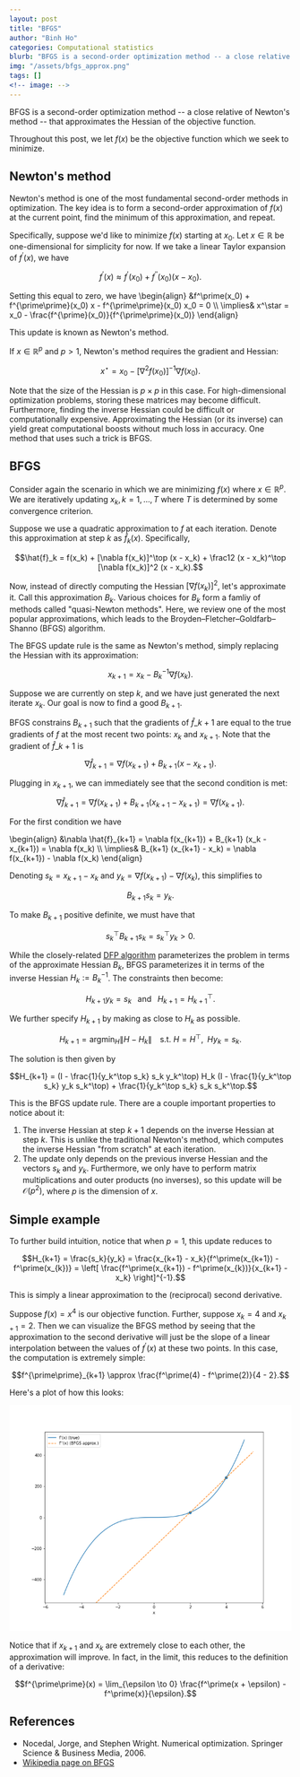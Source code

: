 ```yaml
---
layout: post
title: "BFGS"
author: "Binh Ho"
categories: Computational statistics
blurb: "BFGS is a second-order optimization method -- a close relative of Newton's method -- that approximates the Hessian of the objective function."
img: "/assets/bfgs_approx.png"
tags: []
<!-- image: -->
---
```


BFGS is a second-order optimization method -- a close relative of Newton's method -- that approximates the Hessian of the objective function.

Throughout this post, we let $f(x)$ be the objective function which we seek to minimize.

## Newton's method

Newton's method is one of the most fundamental second-order methods in optimization. The key idea is to form a second-order approximation of $f(x)$ at the current point, find the minimum of this approximation, and repeat.

Specifically, suppose we'd like to minimize $f(x)$ starting at $x_0$. Let $x \in \mathbb{R}$ be one-dimensional for simplicity for now. If we take a linear Taylor expansion of $f^\prime(x)$, we have

$$f^\prime(x) \approx f^\prime(x_0) + f^{\prime\prime}(x_0)(x - x_0).$$

Setting this equal to zero, we have
\begin{align} &f^\prime(x_0) + f^{\prime\prime}(x_0) x - f^{\prime\prime}(x_0) x_0 = 0 \\\ \implies& x^\star = x_0 - \frac{f^{\prime}(x_0)}{f^{\prime\prime}(x_0)} \end{align}

This update is known as Newton's method.

If $x \in \mathbb{R}^p$ and $p>1$, Newton's method requires the gradient and Hessian:

$$x^\star = x_0 - [\nabla^2 f(x_0)]^{-1} \nabla f(x_0).$$

Note that the size of the Hessian is $p \times p$ in this case. For high-dimensional optimization problems, storing these matrices may become difficult. Furthermore, finding the inverse Hessian could be difficult or computationally expensive. Approximating the Hessian (or its inverse) can yield great computational boosts without much loss in accuracy. One method that uses such a trick is BFGS.

## BFGS

Consider again the scenario in which we are minimizing $f(x)$ where $x \in \mathbb{R}^p$. We are iteratively updating $x_k, k = 1, \dots, T$ where $T$ is determined by some convergence criterion.

Suppose we use a quadratic approximation to $f$ at each iteration. Denote this approximation at step $k$ as $\hat{f}_k(x)$. Specifically,

$$\hat{f}_k = f(x_k) + [\nabla f(x_k)]^\top (x - x_k) + \frac12 (x - x_k)^\top [\nabla f(x_k)]^2 (x - x_k).$$

Now, instead of directly computing the Hessian $[\nabla f(x_k)]^2$, let's approximate it. Call this approximation $B_k$. Various choices for $B_k$ form a famliy of methods called "quasi-Newton methods". Here, we review one of the most popular approximations, which leads to the Broyden–Fletcher–Goldfarb–Shanno (BFGS) algorithm.

The BFGS update rule is the same as Newton's method, simply replacing the Hessian with its approximation:

$$x_{k+1} = x_k - B_k^{-1} \nabla f(x_k).$$

Suppose we are currently on step $k$, and we have just generated the next iterate $x_k$. Our goal is now to find a good $B_{k+1}$.

BFGS constrains $B_{k+1}$ such that the gradients of $\hat{f}\_{k+1}$ are equal to the true gradients of $f$ at the most recent two points: $x_k$ and $x_{k+1}$. Note that the gradient of $\hat{f}\_{k+1}$ is

$$\nabla \hat{f}_{k+1} = \nabla f(x_{k+1}) + B_{k+1} (x - x_{k+1}).$$

Plugging in $x_{k+1}$, we can immediately see that the second condition is met: 

$$\nabla \hat{f}_{k+1} = \nabla f(x_{k+1}) + B_{k+1} (x_{k+1} - x_{k+1}) = \nabla f(x_{k+1}).$$

For the first condition we have

\begin{align} &\nabla \hat{f}\_{k+1} = \nabla f(x_{k+1}) + B_{k+1} (x_k - x_{k+1}) = \nabla f(x_k) \\\ \implies& B_{k+1} (x_{k+1} - x_k) = \nabla f(x_{k+1}) - \nabla f(x_k) \end{align}

Denoting $s_k = x_{k+1} - x_k$ and $y_k = \nabla f(x_{k+1}) - \nabla f(x_k)$, this simplifies to 

$$B_{k+1} s_k = y_k.$$

To make $B_{k+1}$ positive definite, we must have that

$$s_k^\top B_{k+1} s_k = s_k^\top y_k > 0.$$

While the closely-related [DFP algorithm](https://www.wikiwand.com/en/Davidon%E2%80%93Fletcher%E2%80%93Powell_formula) parameterizes the problem in terms of the approximate Hessian $B_k$, BFGS parameterizes it in terms of the inverse Hessian $H_k := B_k^{-1}$. The constraints then become:

$$H_{k+1} y_k = s_k \;\;\text{ and }\;\; H_{k+1} = H_{k+1}^\top.$$

We further specify $H_{k+1}$ by making as close to $H_k$ as possible.

$$H_{k+1} = \text{arg}\min_H \|H - H_k\| \;\;\; \text{ s.t. } H = H^\top,  \;\; Hy_k = s_k.$$

The solution is then given by 

$$H_{k+1} = (I - \frac{1}{y_k^\top s_k} s_k y_k^\top) H_k (I - \frac{1}{y_k^\top s_k} y_k s_k^\top) + \frac{1}{y_k^\top s_k} s_k s_k^\top.$$

This is the BFGS update rule. There are a couple important properties to notice about it:

1. The inverse Hessian at step $k+1$ depends on the inverse Hessian at step $k$. This is unlike the traditional Newton's method, which computes the inverse Hessian "from scratch" at each iteration.
2. The update only depends on the previous inverse Hessian and the vectors $s_k$ and $y_k$. Furthermore, we only have to perform matrix multiplications and outer products (no inverses), so this update will be $\mathcal{O}(p^2)$, where $p$ is the dimension of $x$.


## Simple example

To further build intuition, notice that when $p=1$, this update reduces to

$$H_{k+1} = \frac{s_k}{y_k} = \frac{x_{k+1} - x_k}{f^\prime(x_{k+1}) - f^\prime(x_{k})} = \left[ \frac{f^\prime(x_{k+1}) - f^\prime(x_{k})}{x_{k+1} - x_k} \right]^{-1}.$$

This is simply a linear approximation to the (reciprocal) second derivative.

Suppose $f(x) = x^4$ is our objective function. Further, suppose $x_k = 4$ and $x_{k+1} = 2$. Then we can visualize the BFGS method by seeing that the approximation to the second derivative will just be the slope of a linear interpolation between the values of $f^\prime(x)$ at these two points. In this case, the computation is extremely simple:

$$f^{\prime\prime}_{k+1} \approx \frac{f^\prime(4) - f^\prime(2)}{4 - 2}.$$

Here's a plot of how this looks:

![bfgs_approx](/assets/bfgs_approx.png)

Notice that if $x_{k+1}$ and $x_k$ are extremely close to each other, the approximation will improve. In fact, in the limit, this reduces to the definition of a derivative:

$$f^{\prime\prime}(x) = \lim_{\epsilon \to 0} \frac{f^\prime(x + \epsilon) - f^\prime(x)}{\epsilon}.$$



## References
- Nocedal, Jorge, and Stephen Wright. Numerical optimization. Springer Science & Business Media, 2006.
- [Wikipedia page on BFGS](https://www.wikiwand.com/en/Broyden%E2%80%93Fletcher%E2%80%93Goldfarb%E2%80%93Shanno_algorithm)
